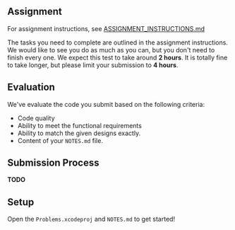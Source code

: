 ## Assignment

For assignment instructions, see [ASSIGNMENT_INSTRUCTIONS.md](ASSIGNMENT_INSTRUCTIONS.md)

The tasks you need to complete are outlined in the assignment instructions. We would like to see you do as much as you can, but you don't need to finish every one. We expect this test to take around **2 hours**. It is totally fine to take longer, but please limit your submission to **4 hours**.

## Evaluation

We've evaluate the code you submit based on the following criteria:

* Code quality
* Ability to meet the functional requirements
* Ability to match the given designs exactly.
* Content of your `NOTES.md` file.

## Submission Process

**TODO**

## Setup

Open the `Problems.xcodeproj` and `NOTES.md` to get started!

